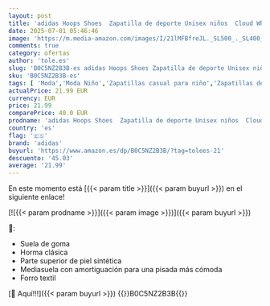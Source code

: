```yaml
---
layout: post
title: 'adidas Hoops Shoes  Zapatilla de deporte Unisex niños  Cloud White Lilac Violet Fusion  30 EU'
date: 2025-07-01 05:46:46
image: 'https://m.media-amazon.com/images/I/21lMFBfreJL._SL500_._SL400_.jpg'
comments: true
category: ofertas
author: 'tole.es'
slug: 'B0C5NZ2B3B-es adidas Hoops Shoes Zapatilla de deporte Unisex niños Cloud...'
sku: 'B0C5NZ2B3B-es'
tags: [ 'Moda','Moda Niño','Zapatillas casual para niño','Zapatillas deportivas y de moda para niños','Zapatos de niño','adidas','zapatilla','🇪🇸', ]
actualPrice: 21.99 EUR
currency: EUR
price: 21.99
comparePrice: 40.0 EUR
prodname: 'adidas Hoops Shoes  Zapatilla de deporte Unisex niños  Cloud White Lilac Violet Fusion  30 EU'
country: 'es'
flag: '🇪🇸'
brand: 'adidas'
buyurl: 'https://www.amazon.es/dp/B0C5NZ2B3B/?tag=tolees-21'
descuento: '45.03'
average: '21.99'
---
```


En este momento está [{{< param title >}}]({{< param buyurl >}}) en el siguiente enlace!

[![{{< param prodname >}}]({{< param image >}})]({{< param buyurl >}})

🔎:

- Suela de goma
- Horma clásica
- Parte superior de piel sintética
- Mediasuela con amortiguación para una pisada más cómoda
- Forro textil

[🛒 Aquí!!!]({{< param buyurl >}})
{{<world>}}B0C5NZ2B3B{{</world>}}
